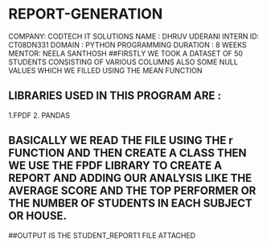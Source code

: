 # REPORT-GENERATION
COMPANY: CODTECH IT SOLUTIONS
NAME : DHRUV UDERANI 
INTERN ID: CT08DN331
DOMAIN : PYTHON PROGRAMMING
DURATION : 8 WEEKS
MENTOR: NEELA SANTHOSH
##FIRSTLY WE TOOK A DATASET OF 50 STUDENTS CONSISTING OF VARIOUS COLUMNS ALSO SOME NULL VALUES WHICH WE FILLED USING THE MEAN FUNCTION
## LIBRARIES USED IN THIS PROGRAM ARE :
1.FPDF
2. PANDAS
## BASICALLY WE READ THE FILE USING THE r FUNCTION AND THEN CREATE A CLASS THEN WE USE THE FPDF LIBRARY TO CREATE A REPORT AND ADDING OUR ANALYSIS LIKE THE AVERAGE SCORE AND THE TOP PERFORMER OR THE NUMBER OF STUDENTS IN EACH SUBJECT OR HOUSE.

##OUTPUT IS THE STUDENT_REPORT1 FILE ATTACHED 

